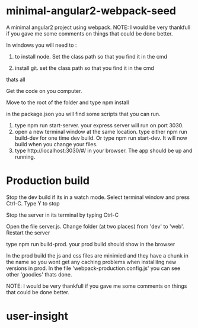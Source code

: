 # minimal-angular2-webpack-seed
A minimal angular2 project using webpack. NOTE: I would be very thankfull if you gave me some comments on things that could be done better. 

In windows you will need to :

1. to install node. Set the class path so that you find it in the cmd

2. install git. set the class path so that you find it in the cmd

thats all

Get the code on you computer. 

Move to the root of the folder and type npm install

in the package.json you will find some scripts that you can run. 

1. type npm run start-server. your express server will run on port 3030. 
2. open a new terminal window at the same location. type either npm run build-dev for one time dev build. Or type npm run start-dev. It will now build when you change your files. 
3. type http://localhost:3030/#/ in your browser. The app should be up and running. 

# Production build
Stop the dev build if its in a watch mode. Select terminal window and press Ctrl-C. Type Y to stop

Stop the server in its terminal by typing Ctrl-C 

Open the file server.js. Change folder (at two places) from 'dev' to 'web'. Restart the server

type npm run build-prod. your prod build should show in the browser

In the prod build the js and css files are minimied and they have a chunk in the name so you wont get any caching problems when installilng new versions in prod. In the file 'webpack-production.config.js' you can see other 'goodies' thats done. 

NOTE: I would be very thankfull if you gave me some comments on things that could be done better. 
# user-insight
